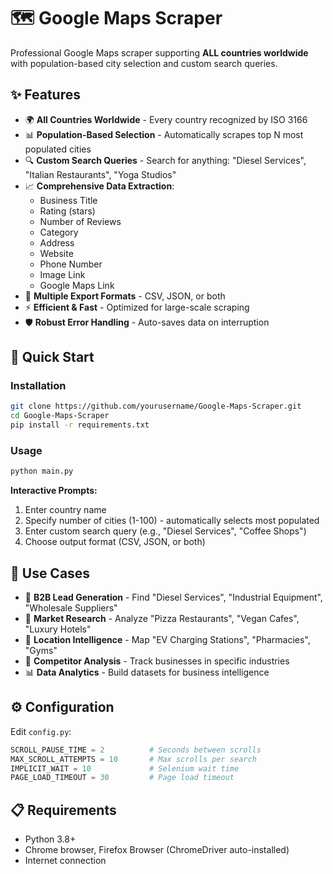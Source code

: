 # 🗺️ Google Maps Scraper

Professional Google Maps scraper supporting **ALL countries worldwide** with population-based city selection and custom search queries.

## ✨ Features

- 🌍 **All Countries Worldwide** - Every country recognized by ISO 3166
- 📊 **Population-Based Selection** - Automatically scrapes top N most populated cities
- 🔍 **Custom Search Queries** - Search for anything: "Diesel Services", "Italian Restaurants", "Yoga Studios"
- 📈 **Comprehensive Data Extraction**:
  - Business Title
  - Rating (stars)
  - Number of Reviews
  - Category
  - Address
  - Website
  - Phone Number
  - Image Link
  - Google Maps Link
- 💾 **Multiple Export Formats** - CSV, JSON, or both
- ⚡ **Efficient & Fast** - Optimized for large-scale scraping
- 🛡️ **Robust Error Handling** - Auto-saves data on interruption

## 🚀 Quick Start

### Installation

```bash
git clone https://github.com/yourusername/Google-Maps-Scraper.git
cd Google-Maps-Scraper
pip install -r requirements.txt
```

### Usage

```bash
python main.py
```

**Interactive Prompts:**
1. Enter country name 
2. Specify number of cities (1-100) - automatically selects most populated
3. Enter custom search query (e.g., "Diesel Services", "Coffee Shops")
4. Choose output format (CSV, JSON, or both)

## 🎯 Use Cases

- 🔧 **B2B Lead Generation** - Find "Diesel Services", "Industrial Equipment", "Wholesale Suppliers"
- 🍕 **Market Research** - Analyze "Pizza Restaurants", "Vegan Cafes", "Luxury Hotels"
- 📍 **Location Intelligence** - Map "EV Charging Stations", "Pharmacies", "Gyms"
- 🏢 **Competitor Analysis** - Track businesses in specific industries
- 📊 **Data Analytics** - Build datasets for business intelligence

## ⚙️ Configuration

Edit `config.py`:
```python
SCROLL_PAUSE_TIME = 2          # Seconds between scrolls
MAX_SCROLL_ATTEMPTS = 10       # Max scrolls per search
IMPLICIT_WAIT = 10             # Selenium wait time
PAGE_LOAD_TIMEOUT = 30         # Page load timeout
```

## 📋 Requirements

- Python 3.8+
- Chrome browser, Firefox Browser (ChromeDriver auto-installed)
- Internet connection
